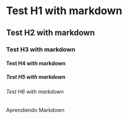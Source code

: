 # Test H1 with markdown
## Test H2 with markdown
### Test H3 with markdown
#### Test H4 with markdown
##### Test H5 with markdown
###### Test H6 with markdown

Aprendiendo Markdown
